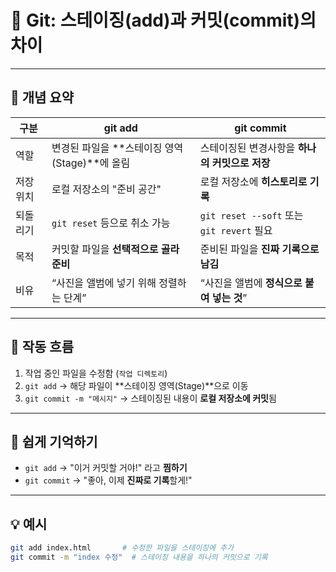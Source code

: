 # 📘 Git: 스테이징(add)과 커밋(commit)의 차이

---

## 📌 개념 요약

| 구분 | git add | git commit |
|------|---------|------------|
| 역할 | 변경된 파일을 **스테이징 영역(Stage)**에 올림 | 스테이징된 변경사항을 **하나의 커밋으로 저장** |
| 저장 위치 | 로컬 저장소의 "준비 공간" | 로컬 저장소에 **히스토리로 기록** |
| 되돌리기 | `git reset` 등으로 취소 가능 | `git reset --soft` 또는 `git revert` 필요 |
| 목적 | 커밋할 파일을 **선택적으로 골라 준비** | 준비된 파일을 **진짜 기록으로 남김** |
| 비유 | “사진을 앨범에 넣기 위해 정렬하는 단계” | “사진을 앨범에 **정식으로 붙여 넣는 것**” |

---

## 🔄 작동 흐름

1. 작업 중인 파일을 수정함 (`작업 디렉토리`)
2. `git add` → 해당 파일이 **스테이징 영역(Stage)**으로 이동
3. `git commit -m "메시지"` → 스테이징된 내용이 **로컬 저장소에 커밋**됨

---

## 🧠 쉽게 기억하기

- `git add` → "이거 커밋할 거야!" 라고 **찜하기**
- `git commit` → "좋아, 이제 **진짜로 기록**할게!"

---

## 💡 예시

```bash
git add index.html       # 수정한 파일을 스테이징에 추가
git commit -m "index 수정"  # 스테이징 내용을 하나의 커밋으로 기록
